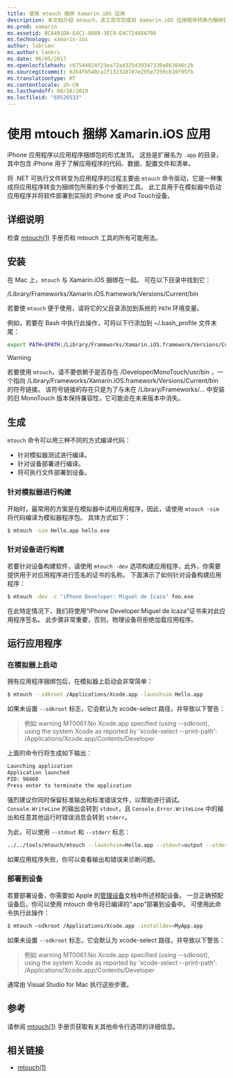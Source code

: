 ```yaml
---
title: 使用 mtouch 捆绑 Xamarin.iOS 应用
description: 本文档介绍 mtouch，该工具可完成将 Xamarin.iOS 应用程序转换为捆绑包、在模拟器中启动并将其部署到物理设备所需的多个步骤。
ms.prod: xamarin
ms.assetid: BCA491DA-E4C1-8689-3EC9-E4C72495A798
ms.technology: xamarin-ios
author: lobrien
ms.author: laobri
ms.date: 06/05/2017
ms.openlocfilehash: c67544824f23ea72ad325d39347330a863846c2b
ms.sourcegitcommit: 6264fb540ca1f131328707e295e7259cb10f95fb
ms.translationtype: HT
ms.contentlocale: zh-CN
ms.lasthandoff: 08/16/2019
ms.locfileid: "69526533"
---
```

# <a name="using-mtouch-to-bundle-xamarinios-apps"></a>使用 mtouch 捆绑 Xamarin.iOS 应用

iPhone 应用程序以应用程序捆绑包的形式发货。 这些是扩展名为 `.app` 的目录，其中包含 iPhone 用于了解应用程序的代码、数据、配置文件和清单。

将 .NET 可执行文件转变为应用程序的过程主要由 `mtouch` 命令驱动，它是一种集成将应用程序转变为捆绑包所需的多个步骤的工具。 此工具用于在模拟器中启动应用程序并将软件部署到实际的 iPhone 或 iPod Touch设备。

## <a name="detailed-instructions"></a>详细说明

检查 [mtouch(1)](http://docs.go-mono.com/?link=man%3amtouch(1)) 手册页和 mtouch 工具的所有可能用法。

## <a name="installation"></a>安装

在 Mac 上，`mtouch` 与 Xamarin.iOS 捆绑在一起。 可在以下目录中找到它：

/Library/Frameworks/Xamarin.iOS.framework/Versions/Current/bin 

若要使 `mtouch` 便于使用，请将它的父目录添加到系统的 `PATH` 环境变量。  

例如，若要在 Bash 中执行此操作，可将以下行添加到 ~/.bash_profile  文件末尾：

```bash
export PATH=$PATH:/Library/Frameworks/Xamarin.iOS.framework/Versions/Current/bin
```

> [!WARNING]
> 若要使用 `mtouch`，请不要依赖于是否存在 /Developer/MonoTouch/usr/bin  ，一个指向 /Library/Frameworks/Xamarin.iOS.framework/Versions/Current/bin  的符号链接。 该符号链接的存在只是为了与未在 /Library/Frameworks/...  中安装的旧 MonoTouch 版本保持兼容性，它可能会在未来版本中消失。

## <a name="building"></a>生成

`mtouch` 命令可以用三种不同的方式编译代码：

- 针对模拟器测试进行编译。
- 针对设备部署进行编译。
- 将可执行文件部署到设备。


### <a name="building-for-the-simulator"></a>针对模拟器进行构建

开始时，最常用的方案是在模拟器中试用应用程序，因此，请使用 `mtouch -sim` 将代码编译为模拟器程序包。 具体方式如下：

```bash
$ mtouch -sim Hello.app hello.exe
```

### <a name="building-for-the-device"></a>针对设备进行构建

若要针对设备构建软件，请使用 `mtouch -dev` 选项构建应用程序，此外，你需要提供用于对应用程序进行签名的证书的名称。 下面演示了如何针对设备构建应用程序：

```bash
$ mtouch -dev -c "iPhone Developer: Miguel de Icaza" foo.exe
```

在此特定情况下，我们将使用“iPhone Developer:Miguel de Icaza”证书来对此应用程序签名。 此步骤非常重要，否则，物理设备将拒绝加载应用程序。

 <a name="Running_your_Application" />


## <a name="running-your-application"></a>运行应用程序


### <a name="launching-on-the-simulator"></a>在模拟器上启动

拥有应用程序捆绑包后，在模拟器上启动会非常简单：

```bash
$ mtouch --sdkroot /Applications/Xcode.app -launchsim Hello.app 
```

如果未设置 `--sdkroot` 标志，它会默认为 xcode-select 路径，并导致以下警告：

> 例如 warning MT0061:No Xcode.app specified (using --sdkroot), using the system Xcode as reported by 'xcode-select --print-path': /Applications/Xcode.app/Contents/Developer 

上面的命令行将生成如下输出：

```bash
Launching application
Application launched
PID: 98460
Press enter to terminate the application
```



强烈建议你同时保留标准输出和标准错误文件，以帮助进行调试。 `Console.WriteLine` 的输出会转到 `stdout`，且 `Console.Error.WriteLine` 中的输出和任意其他运行时错误消息会转到 `stderr`。

为此，可以使用 `--stdout` 和 `--stderr` 标志：

```bash
../../tools/mtouch/mtouch --launchsim=Hello.app --stdout=output --stderr=error
```

如果应用程序失败，你可以查看输出和错误来诊断问题。


### <a name="deploying-to-a-device"></a>部署到设备

若要部署设备，你需要如 Apple 的[管理设备](https://developer.apple.com/library/ios/#documentation/Xcode/Conceptual/ios_development_workflow/00-About_the_iOS_Application_Development_Workflow/introduction.html)文档中所述预配设备。 一旦正确预配设备后，你可以使用 mtouch 命令将已编译的“.app”部署到设备中。 可使用此命令执行此操作：

```bash
$ mtouch —sdkroot /Applications/Xcode.app -installdev=MyApp.app
```

如果未设置 `--sdkroot` 标志，它会默认为 xcode-select 路径，并导致以下警告：

> 例如 warning MT0061:No Xcode.app specified (using --sdkroot), using the system Xcode as reported by 'xcode-select --print-path': /Applications/Xcode.app/Contents/Developer 

通常由 Visual Studio for Mac 执行这些步骤。

## <a name="reference"></a>参考

请参阅 [mtouch(1)](http://docs.go-mono.com/?link=man%3amtouch(1)) 手册页获取有关其他命令行选项的详细信息。



## <a name="related-links"></a>相关链接

- [mtouch(1)](http://iosapi.xamarin.com/?link=man%3amtouch(1))
